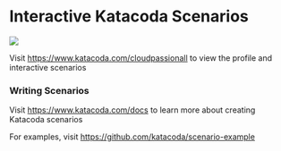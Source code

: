 # Interactive Katacoda Scenarios

[![](http://shields.katacoda.com/katacoda/cloudpassionall/count.svg)](https://www.katacoda.com/cloudpassionall "Get your profile on Katacoda.com")

Visit https://www.katacoda.com/cloudpassionall to view the profile and interactive scenarios

### Writing Scenarios
Visit https://www.katacoda.com/docs to learn more about creating Katacoda scenarios

For examples, visit https://github.com/katacoda/scenario-example
